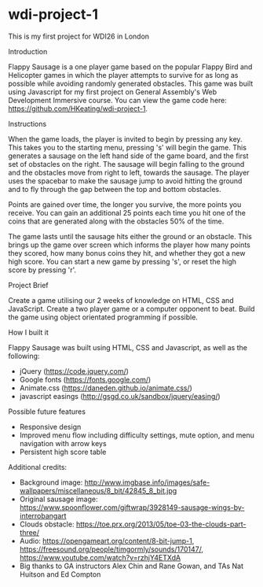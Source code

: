# wdi-project-1
This is my first project for WDI26 in London

Introduction

Flappy Sausage is a one player game based on the popular Flappy Bird and Helicopter games in which the player attempts to survive for as long as possible while avoiding randomly generated obstacles. This game was built using Javascript for my first project on General Assembly's Web Development Immersive course. You can view the game code here: https://github.com/HKeating/wdi-project-1.

Instructions

When the game loads, the player is invited to begin by pressing any key. This takes you to the starting menu, pressing 's' will begin the game. This generates a sausage on the left hand side of the game board, and the first set of obstacles on the right. The sausage will begin falling to the ground and the obstacles move from right to left, towards the sausage. The player uses the spacebar to make the sausage jump to avoid hitting the ground and to fly through the gap between the top and bottom obstacles.

Points are gained over time, the longer you survive, the more points you receive. You can gain an additional 25 points each time you hit one of the coins that are generated along with the obstacles 50% of the time.

The game lasts until the sausage hits either the ground or an obstacle. This brings up the game over screen which informs the player how many points they scored, how many bonus coins they hit, and whether they got a new high score. You can start a new game by pressing 's', or reset the high score by pressing 'r'.

Project Brief

Create a game utilising our 2 weeks of knowledge on HTML, CSS and JavaScript.
Create a two player game or a computer opponent to beat.
Build the game using object orientated programming if possible.

How I built it

Flappy Sausage was built using HTML, CSS and Javascript, as well as the following:

  - jQuery (https://code.jquery.com/)
  - Google fonts (https://fonts.google.com/)
  - Animate.css (https://daneden.github.io/animate.css/)
  - javascript easings (http://gsgd.co.uk/sandbox/jquery/easing/)

Possible future features

  - Responsive design
  - Improved menu flow including difficulty settings, mute option, and menu navigation with arrow keys
  - Persistent high score table

Additional credits:

  - Background image: http://www.imgbase.info/images/safe-wallpapers/miscellaneous/8_bit/42845_8_bit.jpg
  - Original sausage image: https://www.spoonflower.com/giftwrap/3928149-sausage-wings-by-interrobangart
  - Clouds obstacle: https://toe.prx.org/2013/05/toe-03-the-clouds-part-three/
  - Audio: https://opengameart.org/content/8-bit-jump-1, https://freesound.org/people/timgormly/sounds/170147/, https://www.youtube.com/watch?v=rzhjY4ETXdA
  - Big thanks to GA instructors Alex Chin and Rane Gowan, and TAs Nat Huitson and Ed Compton
